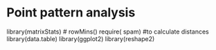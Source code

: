 # Point pattern analysis

library(matrixStats) # rowMins()
require( spam) #to calculate distances
library(data.table)
library(ggplot2)
library(reshape2)
